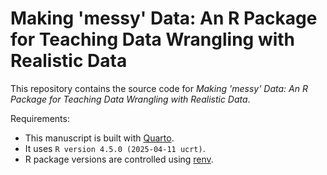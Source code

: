 # Making 'messy' Data: An R Package for Teaching Data Wrangling with Realistic Data

This repository contains the source code for *Making 'messy' Data: An R Package for Teaching Data Wrangling with Realistic Data*.

Requirements:

* This manuscript is built with [Quarto](https://quarto.org/).
* It uses `R version 4.5.0 (2025-04-11 ucrt)`.
* R package versions are controlled using [renv](https://rstudio.github.io/renv/articles/renv.html).
